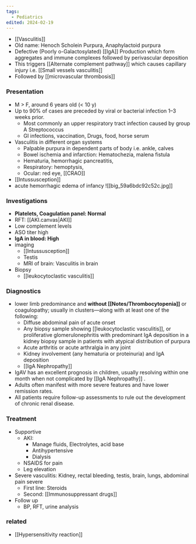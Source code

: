 ```yaml
---
tags:
  - Pediatrics
edited: 2024-02-19
---
```



- [[Vasculitis]] 
- Old name: Henoch Scholein Purpura, Anaphylactoid purpura
- Defective (Poorly o-Galactosylated) [[IgA]] Production which form aggregates and immune complexes followed by perivascular deposition
- This triggers [[Alternate complement pathway]] which causes capillary injury i.e. [[Small vessels vasculitis]] 
- Followed by [[microvascular thrombosis]] 

### Presentation 
- M > F, around 6 years old (< 10 y)
- Up to 90% of cases are preceded by viral or bacterial infection 1–3 weeks prior.
	- Most commonly an upper respiratory tract infection caused by group A Streptococcus
	- GI infections, vaccination, Drugs, food, horse serum
- Vasculitis in different organ systems
	- Palpable purpura in dependent parts of body i.e. ankle, calves
	- Bowel ischemia and infarction: Hematochezia, malena fistula 
	- Hematuria, hemorrhagic pancreatitis, 
	- Respiratory: hemoptysis, 
	- Ocular: red eye, [[CRAO]]
- [[Intussusception]] 
- acute hemorrhagic edema of infancy
![[big_59a6bdc92c52c.jpg]]

### Investigations
- **Platelets, Coagulation panel: Normal** 
- RFT: [[AKI.canvas|AKI]] 
- Low complement levels
- ASO titer high
- **IgA in blood: High** 
- imaging
	- [[Intussusception]] 
	- Testis
	- MRI of brain: Vasculitis in brain 
- Biopsy
	- [[leukocytoclastic vasculitis]] 

### Diagnostics
- lower limb predominance and **without [[Notes/Thrombocytopenia]]** or coagulopathy; usually in clusters—along with at least one of the following:
	- Diffuse abdominal pain of acute onset
	- Any biopsy sample showing [[leukocytoclastic vasculitis]], or proliferative glomerulonephritis with predominant IgA deposition in a kidney biopsy sample in patients with atypical distribution of purpura
	- Acute arthritis or acute arthralgia in any joint 
	- Kidney involvement (any hematuria or proteinuria) and IgA deposition
	- [[IgA Nephropathy]] 
 - IgAV has an excellent prognosis in children, usually resolving within one month when not complicated by [[IgA Nephropathy]] . 
 - Adults often manifest with more severe features and have lower remission rates. 
 - All patients require follow-up assessments to rule out the development of chronic renal disease.

### Treatment
- Supportive
	- AKI: 
		- Manage fluids, Electrolytes, acid base
		- Antihypertensive
		- Dialysis 
	- NSAIDS for pain
	- Leg elevation
- Severe vasculitis: Kidney, rectal bleeding, testis, brain, lungs, abdominal pain severe
	- First line: Steroids
	- Second: [[Immunosuppressant drugs]]
- Follow up 
	- BP, RFT, urine analysis 

### related
- [[Hypersensitivity reaction]] 